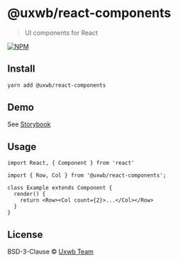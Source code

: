 # @uxwb/react-components

> UI components for React

[![NPM](https://img.shields.io/npm/v/@uxwb/react-components.svg)](https://www.npmjs.com/package/@uxwb/react-components)

## Install

```bash
yarn add @uxwb/react-components
```

## Demo

See [Storybook](https://react.uxwb.ru)

## Usage

```tsx
import React, { Component } from 'react'

import { Row, Col } from '@uxwb/react-components';

class Example extends Component {
  render() {
    return <Row><Col count={2}>...</Col></Row>
  }
}
```

## License

BSD-3-Clause © [Uxwb Team](https://github.com/uxwb/react-components/blob/master/LICENSE)
